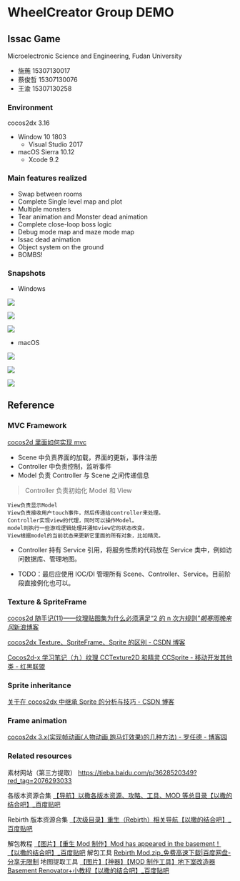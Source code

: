 # WheelCreator Group DEMO

## Issac Game

Microelectronic Science and Engineering, Fudan University

- 施葹 15307130017
- 蔡俊哲 15307130076
- 王渝 15307130258

### Environment

cocos2dx 3.16

- Window 10 1803
  - Visual Studio 2017
- macOS Sierra 10.12
  - Xcode 9.2

### Main features realized

- Swap between rooms
- Complete Single level map and plot
- Multiple monsters
- Tear animation and Monster dead animation
- Complete close-loop boss logic
- Debug mode map and maze mode map
- Issac dead animation
- Object system on the ground
- BOMBS!

### Snapshots

- Windows

![](./Img/capture1.png)

![](./Img/capture2.png)

![](./Img/capture3.png)

- macOS

![](./Img/capture4.png)

![](./Img/capture5.png)

![](./Img/capture6.png)

## Reference

### MVC Framework

[cocos2d 里面如何实现 mvc](http://www.cnblogs.com/andyque/archive/2012/03/11/2390814.html)

- Scene 中负责界面的加载，界面的更新，事件注册
- Controller 中负责控制，监听事件
- Model 负责 Controller 与 Scene 之间传递信息

> Controller 负责初始化 Model 和 View

    View负责显示Model
    View负责接收用户touch事件，然后传递给controller来处理。
    Controller实现view的代理，同时可以操作Model。
    model则执行一些游戏逻辑处理并通知view它的状态改变。
    View根据model的当前状态来更新它里面的所有对象，比如精灵。

- Controller 持有 Service 引用，将服务性质的代码放在 Service 类中，例如访问数据库、管理地图。

- TODO：最后应使用 IOC/DI 管理所有 Scene、Controller、Service。目前阶段直接例化也可以。

### Texture & SpriteFrame

[cocos2d 随手记(11)——纹理贴图集为什么必须满足“2 的 n 次方规则”*朝寒雨晚来风*新浪博客](http://blog.sina.com.cn/s/blog_623ed7840100yz1d.html)

[cocos2dx Texture、SpriteFrame、Sprite 的区别 - CSDN 博客](http://blog.csdn.net/hanbingfengying/article/details/37653675)

[Cocos2d-x 学习笔记（九）纹理 CCTexture2D 和精灵 CCSprite - 移动开发其他类 - 红黑联盟](https://www.2cto.com/kf/201408/328980.html)

### Sprite inheritance

[关于在 cocos2dx 中继承 Sprite 的分析与技巧 - CSDN 博客](http://blog.csdn.net/while0/article/details/25615685)

### Frame animation

[cocos2dx 3.x(实现帧动画(人物动画,跑马灯效果)的几种方法) - 罗任德 - 博客园](https://www.cnblogs.com/luorende/p/5998893.html)

### Related resources

素材网站（第三方提取） https://tieba.baidu.com/p/3628520349?red_tag=2076293033

各版本资源合集 [【导航】以撒各版本资源、攻略、工具、MOD 等总目录【以撒的结合吧】\_百度贴吧](https://tieba.baidu.com/p/5049486526)

Rebirth 版本资源合集 [【次级目录】重生（Rebirth）相关导航【以撒的结合吧】\_百度贴吧](https://tieba.baidu.com/p/4974178821?red_tag=2114258115)

解包教程 [【图片】【重生 Mod 制作】Mod has appeared in the basement！【以撒的结合吧】\_百度贴吧](https://tieba.baidu.com/p/3535767744?red_tag=2122773341) 解包工具 [Rebirth Mod.zip\_免费高速下载|百度网盘-分享无限制](https://pan.baidu.com/s/1pJ6xlXp) 地图提取工具 [【图片】【神器】【MOD 制作工具】地下室改造器 Basement Renovator+小教程【以撒的结合吧】\_百度贴吧](https://tieba.baidu.com/p/3561739396?red_tag=2936181129)

